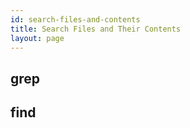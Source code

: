 ```yaml
---
id: search-files-and-contents
title: Search Files and Their Contents
layout: page
---
```


## grep
## find
